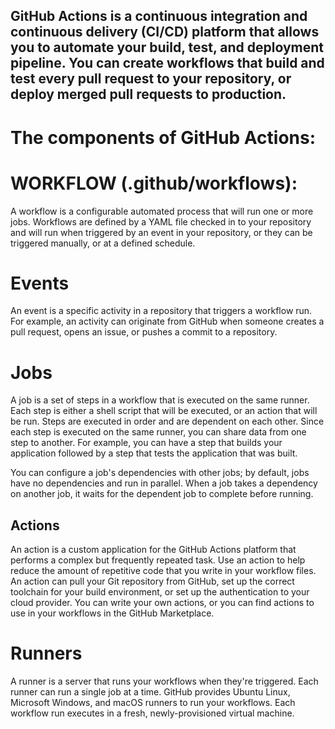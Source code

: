 ## GitHub Actions is a continuous integration and continuous delivery (CI/CD) platform that allows    you to automate your build, test, and deployment pipeline. You can create workflows that build    and test every pull request to your repository, or deploy merged pull requests to production.
# The components of GitHub Actions:
# WORKFLOW (.github/workflows):
   A workflow is a configurable automated process that will run one or more jobs. Workflows are defined by a YAML file checked in to your repository and will run when triggered by an event in your repository, or they can be triggered manually, or at a defined schedule.
# Events
  An event is a specific activity in a repository that triggers a workflow run. For example, an activity can originate from GitHub when someone creates a pull request, opens an issue, or pushes a commit to a repository.
# Jobs
  A job is a set of steps in a workflow that is executed on the same runner. Each step is either a shell script that will be executed, or an action that will be run. Steps are executed in order and are dependent on each other. Since each step is executed on the same runner, you can share data from one step to another. For example, you can have a step that builds your application followed by a step that tests the application that was built.

  You can configure a job's dependencies with other jobs; by default, jobs have no dependencies and run in parallel. When a job takes a dependency on another job, it waits for the dependent job to complete before running.
  
## Actions
An action is a custom application for the GitHub Actions platform that performs a complex but frequently repeated task. Use an action to help reduce the amount of repetitive code that you write in your workflow files. An action can pull your Git repository from GitHub, set up the correct toolchain for your build environment, or set up the authentication to your cloud provider.
You can write your own actions, or you can find actions to use in your workflows in the GitHub
Marketplace.
# Runners
A runner is a server that runs your workflows when they're triggered. Each runner can run a single job at a time. GitHub provides Ubuntu Linux, Microsoft Windows, and macOS runners to run your workflows. Each workflow run executes in a fresh, newly-provisioned virtual machine.
        


















































    
    
    
    
    
    
    
    
    
    
    




   
 

            
 